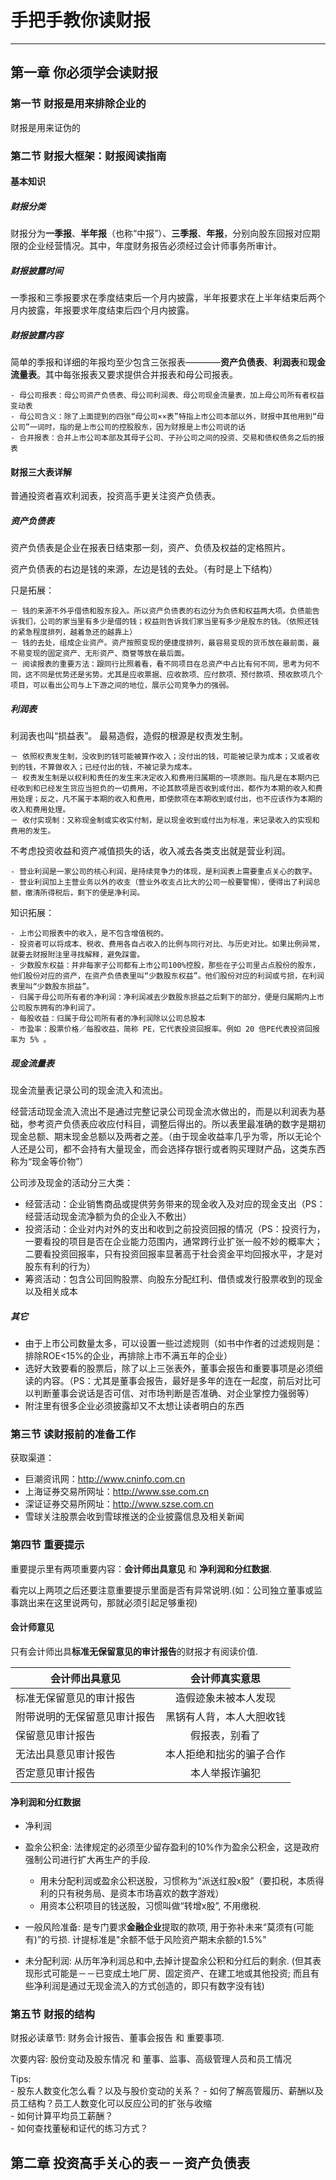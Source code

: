 # 手把手教你读财报
-----

## 第一章 你必须学会读财报

### 第一节 财报是用来排除企业的

财报是用来证伪的

### 第二节 财报大框架：财报阅读指南

#### 基本知识

##### 财报分类

财报分为**一季报**、**半年报**（也称“中报”）、**三季报**、**年报**，分别向股东回报对应期限的企业经营情况。其中，年度财务报告必须经过会计师事务所审计。

##### 财报披露时间
一季报和三季报要求在季度结束后一个月内披露，半年报要求在上半年结束后两个月内披露，年报要求年度结束后四个月内披露。

##### 财报披露内容
简单的季报和详细的年报均至少包含三张报表————**资产负债表**、**利润表**和**现金流量表**。其中每张报表又要求提供合并报表和母公司报表。

	- 母公司报表：母公司资产负债表、母公司利润表、母公司现金流量表，加上母公司所有者权益变动表
	- 母公司含义：除了上面提到的四张“母公司××表”特指上市公司本部以外，财报中其他用到“母公司”一词时，指的是上市公司的控股股东，因为财报是上市公司说的话
	- 合并报表：合并上市公司本部及其母子公司、子孙公司之间的投资、交易和债权债务之后的报表

#### 财报三大表详解
普通投资者喜欢利润表，投资高手更关注资产负债表。

##### 资产负债表
 
资产负债表是企业在报表日结束那一刻，资产、负债及权益的定格照片。

资产负债表的右边是钱的来源，左边是钱的去处。（有时是上下结构）

只是拓展：

	－ 钱的来源不外乎借债和股东投入。所以资产负债表的右边分为负债和权益两大项。负债能告诉我们，公司的家当里有多少是借的钱；权益则告诉我们家当里有多少是股东的钱。（依照还钱的紧急程度排列，越着急还的越靠上）
	－ 钱的去处，组成企业资产。资产按照变现的便捷度排列，最容易变现的货币放在最前面，最不易变现的固定资产、无形资产、商誉等放在最后面。
	－ 阅读报表的重要方法：跟同行比照着看，看不同项目在总资产中占比有何不同，思考为何不同，这不同是优势还是劣势。尤其是应收票据、应收款项、应付款项、预付款项、预收款项几个项目，可以看出公司与上下游之间的地位，展示公司竞争力的强弱。
	
##### 利润表

利润表也叫“损益表”。 最易造假，造假的根源是权责发生制。

	
	－ 依照权责发生制，没收到的钱可能被算作收入；没付出的钱，可能被记录为成本；又或者收到的钱，不算做收入；已经付出的钱，不被记录为成本。
	－ 权责发生制是以权利和责任的发生来决定收入和费用归属期的一项原则。指凡是在本期内已经收到和已经发生货应当担负的一切费用，不论其款项是否收到或付出，都作为本期的收入和费用处理；反之，凡不属于本期的收入和费用，即使款项在本期收到或付出，也不应该作为本期的收入和费用处理。
	－ 收付实现制：又称现金制或实收实付制，是以现金收到或付出为标准，来记录收入的实现和费用的发生。
		
不考虑投资收益和资产减值损失的话，收入减去各类支出就是营业利润。

	- 营业利润是一家公司的核心利润，是持续竞争力的体现，是利润表上需要重点关心的数字。
	- 营业利润加上主营业务以外的收支（营业外收支占比大的公司一般要警惕），便得出了利润总额，缴清所得税后，剩下的便是净利润。
	
知识拓展：

	- 上市公司报表中的收入，是不包含增值税的。
	- 投资者可以将成本、税收、费用各自占收入的比例与同行对比、与历史对比。如果比例异常，就要去财报附注里寻找解释，避免踩雷。
	- 少数股东权益：并非每家子公司都有上市公司100%控股，那些在子公司里占点股份的股东，他们股份对应的资产，在资产负债表里叫“少数股东权益”。他们股份对应的利润或亏损，在利润表里叫“少数股东损益”。
	- 归属于母公司所有者的净利润：净利润减去少数股东损益之后剩下的部分，便是归属期内上市公司股东拥有的净利润了。
	- 每股收益：归属于母公司所有者的净利润除以公司总股本
	- 市盈率：股票价格／每股收益，简称 PE，它代表投资回报率。例如 20 倍PE代表投资回报率为 5% 。
	
##### 现金流量表

现金流量表记录公司的现金流入和流出。

经营活动现金流入流出不是通过完整记录公司现金流水做出的，而是以利润表为基础，参考资产负债表应收应付科目，调整后得出的。所以表里最准确的数字是期初现金总额、期末现金总额以及两者之差。（由于现金收益率几乎为零，所以无论个人还是公司，都不会持有大量现金，而会选择存银行或者购买理财产品，这类东西称为“现金等价物”）

公司涉及现金的活动分三大类：	
	
- 经营活动：企业销售商品或提供劳务带来的现金收入及对应的现金支出（PS：经营活动现金流净额为负的企业入不敷出）	
- 投资活动：企业对内对外的支出和收到之前投资回报的情况（PS：投资行为，一要看投的项目是否在企业能力范围内，通常跨行业扩张一般不妙的概率大；二要看投资回报率，只有投资回报率显著高于社会资金平均回报水平，才是对股东有利的行为）
- 筹资活动：包含公司回购股票、向股东分配红利、借债或发行股票收到的现金以及相关成本

##### 其它

- 由于上市公司数量太多，可以设置一些过滤规则（如书中作者的过滤规则是：排除ROE<15%的企业，再排除上市不满五年的企业）
- 选好大致要看的股票后，除了以上三张表外，董事会报告和重要事项是必须细读的内容。（PS：尤其是董事会报告，最好是多年的连在一起度，前后对比可以判断董事会说话是否可信、对市场判断是否准确、对企业掌控力强弱等）
- 附注里有很多企业必须披露却又不太想让读者明白的东西

### 第三节 读财报前的准备工作

获取渠道：	

- 巨潮资讯网：http://www.cninfo.com.cn
- 上海证券交易所网址：http://www.sse.com.cn
- 深证证券交易所网址：http://www.szse.com.cn
- 雪球关注股票会收到雪球推送的企业披露信息及相关新闻

### 第四节 重要提示
重要提示里有两项重要内容：**会计师出具意见** 和 **净利润和分红数据**.

看完以上两项之后还要注意重要提示里面是否有异常说明.(如：公司独立董事或监事跳出来在这里说两句，那就必须引起足够重视)

#### 会计师意见

只有会计师出具**标准无保留意见的审计报告**的财报才有阅读价值.

| 会计师出具意见        | 会计师真实意思  |
| ------------- |:-------------:|
| 标准无保留意见的审计报告     | 造假迹象未被本人发现  |
| 附带说明的无保留意见审计报告      | 黑锅有人背，本人大胆收钱      |
| 保留意见审计报告 | 假报表，别看了      |
| 无法出具意见审计报告 | 本人拒绝和拙劣的骗子合作      |
| 否定意见审计报告 | 本人举报诈骗犯      |

#### 净利润和分红数据

- 净利润

- 盈余公积金: 法律规定的必须至少留存盈利的10%作为盈余公积金，这是政府强制公司进行扩大再生产的手段.

	- 用未分配利润或盈余公积送股，习惯称为“派送红股x股”（要扣税，本质得利的只有税务局、是资本市场喜欢的数字游戏）
	- 用资本公积项目的钱送股，习惯叫做“转增x股”, 不用缴税.
	
- 一般风险准备: 是专门要求**金融企业**提取的款项, 用于弥补未来“莫须有(可能有)”的亏损. 计提标准是"余额不低于风险资产期末余额的1.5%"
- 未分配利润: 从历年净利润总和中,去掉计提盈余公积和分红后的剩余. (但其表现形式可能是－－已变成土地厂房、固定资产、在建工地或其他投资; 而且有些净利润是通过无现金流入的方式创造的，即只有数字没有钱)


### 第五节 财报的结构

财报必读章节: 财务会计报告、董事会报告 和 重要事项.

次要内容: 股份变动及股东情况 和 董事、监事、高级管理人员和员工情况

Tips:	
	- 股东人数变化怎么看？以及与股价变动的关系？	
	- 如何了解高管履历、薪酬以及员工结构？员工人数变化可以反应公司的扩张与收缩	
	- 如何计算平均员工薪酬？		
	- 如何查找董秘和证代的练习方式？	
	
	
	
	
## 第二章 投资高手关心的表－－资产负债表





